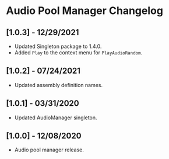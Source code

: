 # Audio Pool Manager Changelog

## [1.0.3] - 12/29/2021
- Updated Singleton package to 1.4.0.
- Added `Play` to the context menu for `PlayAudioRandom`.

## [1.0.2] - 07/24/2021
- Updated assembly definition names.

## [1.0.1] - 03/31/2020
- Updated AudioManager singleton.

## [1.0.0] - 12/08/2020
- Audio pool manager release.
